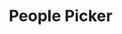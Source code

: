 ---
title: "People Picker"
category: bs
permalink: /sprest-bs/modules/components_peoplePicker.html
---